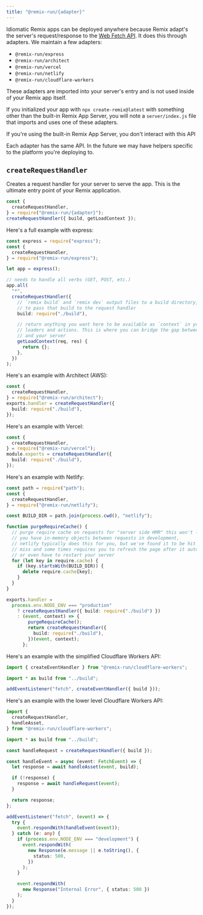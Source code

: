 ```yaml
---
title: "@remix-run/{adapter}"
---
```


Idiomatic Remix apps can be deployed anywhere because Remix adapt's the server's request/response to the [Web Fetch API](https://developer.mozilla.org/en-US/docs/Web/API/Fetch_API). It does this through adapters. We maintain a few adapters:

- `@remix-run/express`
- `@remix-run/architect`
- `@remix-run/vercel`
- `@remix-run/netlify`
- `@remix-run/cloudflare-workers`

These adapters are imported into your server's entry and is not used inside of your Remix app itself.

If you initialized your app with `npx create-remix@latest` with something other than the built-in Remix App Server, you will note a `server/index.js` file that imports and uses one of these adapters.

<docs-info>If you're using the built-in Remix App Server, you don't interact with this API</docs-info>

Each adapter has the same API. In the future we may have helpers specific to the platform you're deploying to.

## `createRequestHandler`

Creates a request handler for your server to serve the app. This is the ultimate entry point of your Remix application.

```ts
const {
  createRequestHandler,
} = require("@remix-run/{adapter}");
createRequestHandler({ build, getLoadContext });
```

Here's a full example with express:

```ts [2, 9-20]
const express = require("express");
const {
  createRequestHandler,
} = require("@remix-run/express");

let app = express();

// needs to handle all verbs (GET, POST, etc.)
app.all(
  "*",
  createRequestHandler({
    // `remix build` and `remix dev` output files to a build directory, you need
    // to pass that build to the request handler
    build: require("./build"),

    // return anything you want here to be available as `context` in your
    // loaders and actions. This is where you can bridge the gap between Remix
    // and your server
    getLoadContext(req, res) {
      return {};
    },
  })
);
```

Here's an example with Architect (AWS):

```ts
const {
  createRequestHandler,
} = require("@remix-run/architect");
exports.handler = createRequestHandler({
  build: require("./build"),
});
```

Here's an example with Vercel:

```ts
const {
  createRequestHandler,
} = require("@remix-run/vercel");
module.exports = createRequestHandler({
  build: require("./build"),
});
```

Here's an example with Netlify:

```ts
const path = require("path");
const {
  createRequestHandler,
} = require("@remix-run/netlify");

const BUILD_DIR = path.join(process.cwd(), "netlify");

function purgeRequireCache() {
  // purge require cache on requests for "server side HMR" this won't let
  // you have in-memory objects between requests in development,
  // netlify typically does this for you, but we've found it to be hit or
  // miss and some times requires you to refresh the page after it auto reloads
  // or even have to restart your server
  for (let key in require.cache) {
    if (key.startsWith(BUILD_DIR)) {
      delete require.cache[key];
    }
  }
}

exports.handler =
  process.env.NODE_ENV === "production"
    ? createRequestHandler({ build: require("./build") })
    : (event, context) => {
        purgeRequireCache();
        return createRequestHandler({
          build: require("./build"),
        })(event, context);
      };
```

Here's an example with the simplified Cloudflare Workers API:

```ts
import { createEventHandler } from "@remix-run/cloudflare-workers";

import * as build from "../build";

addEventListener("fetch", createEventHandler({ build }));
```

Here's an example with the lower level Cloudflare Workers API:

```ts
import {
  createRequestHandler,
  handleAsset,
} from "@remix-run/cloudflare-workers";

import * as build from "../build";

const handleRequest = createRequestHandler({ build });

const handleEvent = async (event: FetchEvent) => {
  let response = await handleAsset(event, build);

  if (!response) {
    response = await handleRequest(event);
  }

  return response;
};

addEventListener("fetch", (event) => {
  try {
    event.respondWith(handleEvent(event));
  } catch (e: any) {
    if (process.env.NODE_ENV === "development") {
      event.respondWith(
        new Response(e.message || e.toString(), {
          status: 500,
        })
      );
    }

    event.respondWith(
      new Response("Internal Error", { status: 500 })
    );
  }
});
```

